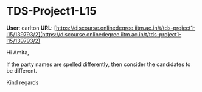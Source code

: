 # TDS-Project1-L15

**User**: carlton
**URL**: [https://discourse.onlinedegree.iitm.ac.in/t/tds-project1-l15/139793/2](https://discourse.onlinedegree.iitm.ac.in/t/tds-project1-l15/139793/2)

Hi Amita,

If the party names are spelled differently, then consider the candidates to be different.

Kind regards
